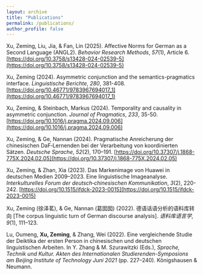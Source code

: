 ```yaml
---
layout: archive
title: "Publications"
permalink: /publications/
author_profile: false
---
```


Xu, Zeming, Liu, Jia, & Fan, Lin (2025). Affective Norms for German as a Second Language (ANGL2). *Behavior Research Methods*, *57*(1), Article 6. [https://doi.org/10.3758/s13428-024-02539-5](https://doi.org/10.3758/s13428-024-02539-5) 

Xu, Zeming (2024). Asymmetric conjunction and the semantics-pragmatics interface. *Linguistische Berichte*, *280*, 381-408. [https://doi.org/10.46771/9783967694017_1](https://doi.org/10.46771/9783967694017_1)

Xu, Zeming, & Steinbach, Markus (2024). Temporality and causality in asymmetric conjunction. *Journal of Pragmatics*, *233*, 35-50. [https://doi.org/10.1016/j.pragma.2024.09.006](https://doi.org/10.1016/j.pragma.2024.09.006)

Xu, Zeming, & Ge, Nannan (2024). Pragmatische Anreicherung der chinesischen DaF‐Lernenden bei der Verarbeitung von koordinierten Sätzen. *Deutsche Sprache*, *52*(2), 170–191. [https://doi.org/10.37307/j.1868-775X.2024.02.05](https://doi.org/10.37307/j.1868-775X.2024.02.05)

Xu, Zeming, & Zhan, Xia (2023). Das Markenimage von Huawei in deutschen Medien 2009–2023. Eine linguistische Imageanalyse. *Interkulturelles Forum der deutsch‐chinesischen Kommunikation*, *3*(2), 220-242. [https://doi.org/10.1515/ifdck-2023-0015](https://doi.org/10.1515/ifdck-2023-0015)

Xu, Zeming (徐泽茗), & Ge, Nannan (葛囡囡) (2022). 德语话语分析的语料库转向 [The corpus linguistic turn of German discourse analysis]. *语料库语言学*, *9*(1), 111–123.

Lu, Oumeng, **Xu, Zeming**, & Zhang, Wei (2022). Eine vergleichende Studie der Deiktika der ersten Person in chinesischen und deutschen linguistischen Arbeiten. In Y. Zhang & M. Szurawitzki (Eds.), *Sprache, Technik und Kultur. Akten des Internationalen Studierenden-Symposions am Beijing Institute of Technology Juni 2021* (pp. 227–240). Königshausen & Neumann. 
